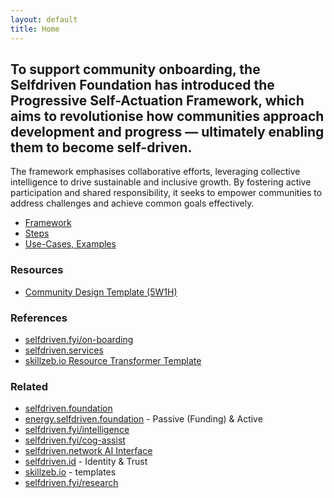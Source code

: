 ```yaml
---
layout: default
title: Home
---
```

## To support community onboarding, the Selfdriven Foundation has introduced the Progressive Self-Actuation Framework, which aims to revolutionise how communities approach development and progress — ultimately enabling them to become self-driven.

The framework emphasises collaborative efforts, leveraging collective intelligence to drive sustainable and inclusive growth. By fostering active participation and shared responsibility, it seeks to empower communities to address challenges and achieve common goals effectively.

- [Framework](framework/)
- [Steps](/steps/)
- [Use-Cases, Examples](https://github.com/selfdriven-foundation/onboarding/tree/main/use-cases/)

### Resources
- [Community Design Template (5W1H)](https://docs.google.com/document/d/1rpL6873cT_lFzz96CCGgxrii6JtrtbhBn-19xBOxVp4)

### References
- [selfdriven.fyi/on-boarding](https://selfdriven.fyi/on-boarding)
- [selfdriven.services](https://selfdriven.services)
- [skillzeb.io Resource Transformer Template](https://skillzeb.io/template-explorer/resource-transformer-starter)

### Related
- [selfdriven.foundation](selfdriven.foundation)
- [energy.selfdriven.foundation](https://energy.selfdriven.foundation) - Passive (Funding) & Active
- [selfdriven.fyi/intelligence](https://selfdriven.fyi/intelligence)
- [selfdriven.fyi/cog-assist](https://selfdriven.fyi/cog-assist)
- [selfdriven.network AI Interface](https://selfdriven.network)
- [selfdriven.id](https://selfdriven.id) - Identity & Trust
- [skillzeb.io](https://skillzeb.io) - templates
- [selfdriven.fyi/research](https://selfdriven.fyi/research)


